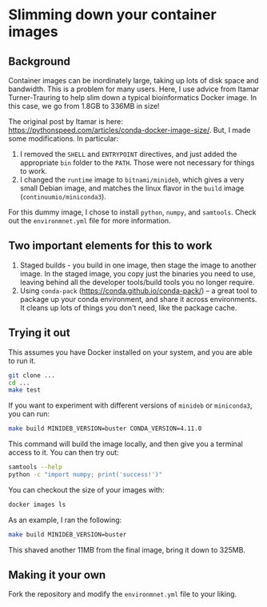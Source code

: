 # Slimming down your container images

## Background

Container images can be inordinately large, taking up lots of disk space and bandwidth. This is a problem for many users. Here, I use advice from Itamar Turner-Trauring to help slim down a typical bioinformatics Docker image. In this case, we go from 1.8GB to 336MB in size!

The original post by Itamar is here: https://pythonspeed.com/articles/conda-docker-image-size/. But, I made some modifications. In particular:

1. I removed the `SHELL` and `ENTRYPOINT` directives, and just added the appropriate `bin` folder to the `PATH`. Those were not necessary for things to work.
2. I changed the `runtime` image to `bitnami/minideb`, which gives a very small Debian image, and matches the linux flavor in the `build` image (`continuumio/miniconda3`).

For this dummy image, I chose to install `python`, `numpy`, and `samtools`. Check out the `environmnet.yml` file for more information.

## Two important elements for this to work

1. Staged builds - you build in one image, then stage the image to another image. In the staged image, you copy just the binaries you need to use, leaving behind all the developer tools/build tools you no longer require.
2. Using `conda-pack` (https://conda.github.io/conda-pack/) – a great tool to package up your conda environment, and share it across environments. It cleans up lots of things you don't need, like the package cache.

## Trying it out

This assumes you have Docker installed on your system, and you are able to run it.

```bash
git clone ...
cd ...
make test
```

If you want to experiment with different versions of `minideb` or `miniconda3`, you can run:

```bash
make build MINIDEB_VERSION=buster CONDA_VERSION=4.11.0
```

This command will build the image locally, and then give you a terminal access to it. You can then try out:

```bash
samtools --help
python -c "import numpy; print('success!')"
```

You can checkout the size of your images with:

```bash
docker images ls
```

As an example, I ran the following:

```bash
make build MINIDEB_VERSION=buster
```

This shaved another 11MB from the final image, bring it down to 325MB.

## Making it your own

Fork the repository and modify the `environmnet.yml` file to your liking.